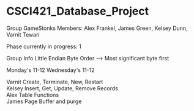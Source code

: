 # CSCI421_Database_Project

Group GameStonks
Members: Alex Frankel, James Green, Kelsey Dunn, Varnit Tewari

Phase currently in progress: 1

Group Info
Little Endian Byte Order --> Most significant byte first 

Monday's 11-12
Wednesday's 11-12

Varnit Create, Terminate, New, Restart  
Kelsey Insert, Get, Update, Remove Records  
Alex Table Functions  
James Page Buffer and purge  
